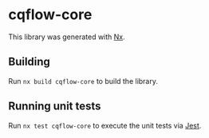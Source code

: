 # cqflow-core

This library was generated with [Nx](https://nx.dev).

## Building

Run `nx build cqflow-core` to build the library.

## Running unit tests

Run `nx test cqflow-core` to execute the unit tests via [Jest](https://jestjs.io).
